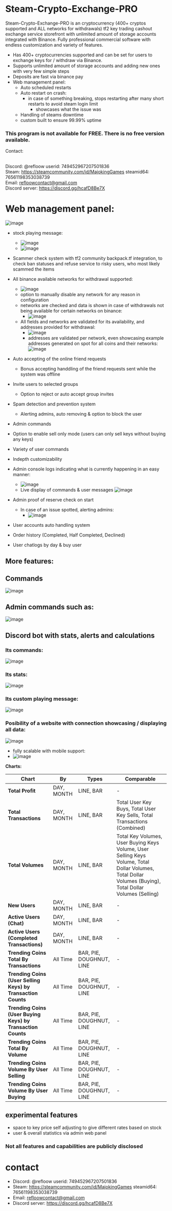 # Steam-Crypto-Exchange-PRO
Steam-Crypto-Exchange-PRO is an cryptocurrency (400+ cryptos supported and ALL networks for withdrawals) tf2 key trading cashout exchange service storefront with unlimited amount of storage accounts integrated with Binance. Fully professional commercial software with endless customization and variety of features.

- Has 400+ cryptocurrencies supported and can be set for users to exchange keys for / withdraw via Binance.
- Supports unlimited amount of storage accounts and adding new ones with very few simple steps
- Deposits are fast via binance pay
- Web management panel:
    - Auto scheduled restarts
    - Auto restart on crash:
        - in case of something breaking, stops restarting after many short restarts to avoid steam login limit
             - showcases what the issue was
    - Handling of steams downtime
    - custom built to ensure 99.99% uptime

### This program is not available for FREE. There is no free version available.

Contact: 

<br>Discord: @refloow userid: 749452967207501836
<br>Steam: https://steamcommunity.com/id/MajokingGames steamid64: 76561198353038739
<br>Email: refloowcontact@gmail.com
<br>Discord server: https://discord.gg/hcafD8Be7X

# Web management panel:
![image](https://github.com/Refloow/Steam-Crypto-Exchange-PRO/assets/59449926/dc76c539-dfc2-492d-862d-8761643a6391)

- stock playing message:
    - ![image](https://github.com/Refloow/Steam-Crypto-Exchange-PRO/assets/59449926/01f7e06a-8619-4de8-9695-ee320fc66d9e)
    - ![image](https://github.com/Refloow/Steam-Crypto-Exchange-PRO/assets/59449926/b9cea322-a173-4e9e-81a1-4bf46308ce17)


- Scammer check system with tf2 community backpack.tf integration, to check ban statuses and refuse service to risky users, who most likely scammed the items
- All binance available networks for withdrawal supported:
    - ![image](https://github.com/Refloow/Steam-Crypto-Exchange-PRO/assets/59449926/2325628b-094f-4a0d-803e-467d0b08bdb0)
    - option to manually disable any network for any reason in configuration
    - networks are checked and data is shown in case of withdrawals not being available for certain networks on binance:
        - ![image](https://github.com/Refloow/Steam-Crypto-Exchange-PRO/assets/59449926/3bc71e8f-8597-4e55-9ece-33b304f5d439)
    - All fields and networks are validated for its availability, and addresses provided for withdrawal:
        - ![image](https://github.com/Refloow/Steam-Crypto-Exchange-PRO/assets/59449926/7d902052-ceb6-48b3-acd1-e06b48e88189)
        - addresses are validated per network, even showcasing example addresses generated on spot for all coins and their networks: ![image](https://github.com/Refloow/Steam-Crypto-Exchange-PRO/assets/59449926/f9126fb5-1ac8-4df8-91ee-8e132776c4a5)


 
- Auto accepting of the online friend requests
    - Bonus accepting handdling of the friend requests sent while the system was offline
- Invite users to selected groups
    - Option to reject or auto accept group invites   
- Spam detection and prevention system
    - Alerting admins, auto removing & option to block the user    
- Admin commands
- Option to enable sell only mode (users can only sell keys without buying any keys)
- Variety of user commands
- Indepth customizability
- Admin console logs indicating what is currently happening in an easy manner:
   - ![image](https://github.com/Refloow/Steam-Crypto-Exchange-PRO/assets/59449926/b0fca6ed-79ab-4a37-bcbc-94ae0c9b6378)
   - Live display of commands & user messages ![image](https://github.com/Refloow/Steam-Crypto-Exchange-PRO/assets/59449926/10969073-905a-462a-b27a-a16d38cc29d4)


- Admin proof of reserve check on start
    - In case of an issue spotted, alerting admins:
        - ![image](https://github.com/Refloow/Steam-Crypto-Exchange-PRO/assets/59449926/98f5e65d-84a4-43cb-a374-dba92842f0bf)
     
- User accounts auto handling system
- Order history (Completed, Half Completed, Declined)
- User chatlogs by day & buy user

## More features:


## Commands
![image](https://github.com/Refloow/Steam-Crypto-Exchange-PRO/assets/59449926/de294371-606d-4e80-a3f9-cc3ee7a01c21)


## Admin commands such as:
![image](https://github.com/Refloow/Steam-Crypto-Exchange-PRO/assets/59449926/6959f621-7d43-4fe1-ba82-6153a10fdaf7)


## Discord bot with stats, alerts and calculations
### Its commands:
![image](https://github.com/Refloow/Steam-Crypto-Exchange-PRO/assets/59449926/0e9fd537-4d1a-4cd9-bddb-f8ddff8c95aa)

### Its stats:
![image](https://github.com/Refloow/Steam-Crypto-Exchange-PRO/assets/59449926/7ab29cec-ef76-40d3-8e21-49b72017b53d)

### Its custom playing message:

![image](https://github.com/Refloow/Steam-Crypto-Exchange-PRO/assets/59449926/29d7e3bb-8b96-46db-8e34-f56eb8ee0b47)

### Posibility of a website with connection showcasing / displaying all data:

![image](https://github.com/Refloow/Steam-Crypto-Exchange-PRO/assets/59449926/72d4f8d5-3431-4235-bfd6-0293b3b2e9b5)
- fully scalable with mobile support:
- ![image](https://github.com/Refloow/Steam-Crypto-Exchange-PRO/assets/59449926/237c3d79-4773-4e5f-b16d-39b3ce86a8ae)

**Charts:**

| **Chart** | **By** | **Types** | **Comparable** |
|-----------|--------|-----------|----------------|
| **Total Profit** | DAY, MONTH | LINE, BAR | - |
| **Total Transactions** | DAY, MONTH | LINE, BAR | Total User Key Buys, Total User Key Sells, Total Transactions (Combined) |
| **Total Volumes** | DAY, MONTH | LINE, BAR | Total Key Volumes, User Buying Keys Volume, User Selling Keys Volume, Total Dollar Volumes, Total Dollar Volumes (Buying), Total Dollar Volumes (Selling) |
| **New Users** | DAY, MONTH | LINE, BAR | - |
| **Active Users (Chat)** | DAY, MONTH | LINE, BAR | - |
| **Active Users (Completed Transactions)** | DAY, MONTH | LINE, BAR | - |
| **Trending Coins Total By Transactions** | All Time | BAR, PIE, DOUGHNUT, LINE | - |
| **Trending Coins (User Selling Keys) by Transaction Counts** | All Time | BAR, PIE, DOUGHNUT, LINE | - |
| **Trending Coins (User Buying Keys) by Transaction Counts** | All Time | BAR, PIE, DOUGHNUT, LINE | - |
| **Trending Coins Total By Volume** | All Time | BAR, PIE, DOUGHNUT, LINE | - |
| **Trending Coins Volume By User Selling** | All Time | BAR, PIE, DOUGHNUT, LINE | - |
| **Trending Coins Volume By User Buying** | All Time | BAR, PIE, DOUGHNUT, LINE | - |


  ## experimental features

  - space to key price self adjusting to give different rates based on stock
  - user & overall statistics via admin web panel

### Not all features and capabilities are publicly disclosed

# contact

- Discord: @refloow userid: 749452967207501836
- Steam: https://steamcommunity.com/id/MajokingGames steamid64: 76561198353038739
- Email: refloowcontact@gmail.com
- Discord server: https://discord.gg/hcafD8Be7X
